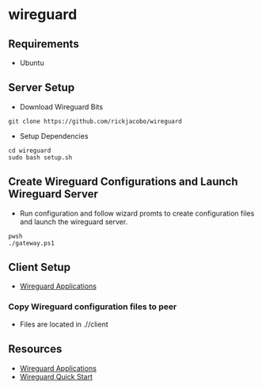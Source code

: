 # wireguard
## Requirements
* Ubuntu

## Server Setup
* Download Wireguard Bits
````
git clone https://github.com/rickjacobo/wireguard
````
* Setup Dependencies
````
cd wireguard
sudo bash setup.sh
````

## Create Wireguard Configurations and Launch Wireguard Server
* Run configuration and follow wizard promts to create configuration files and launch the wireguard server.
````
pwsh
./gateway.ps1
````

## Client Setup
* [Wireguard Applications](https://www.wireguard.com/install)

### Copy Wireguard configuration files to peer
* Files are located in ./<subnet>/client
  
## Resources
* [Wireguard Applications](https://www.wireguard.com/install/)
* [Wireguard Quick Start](https://www.wireguard.com/quickstart/)
